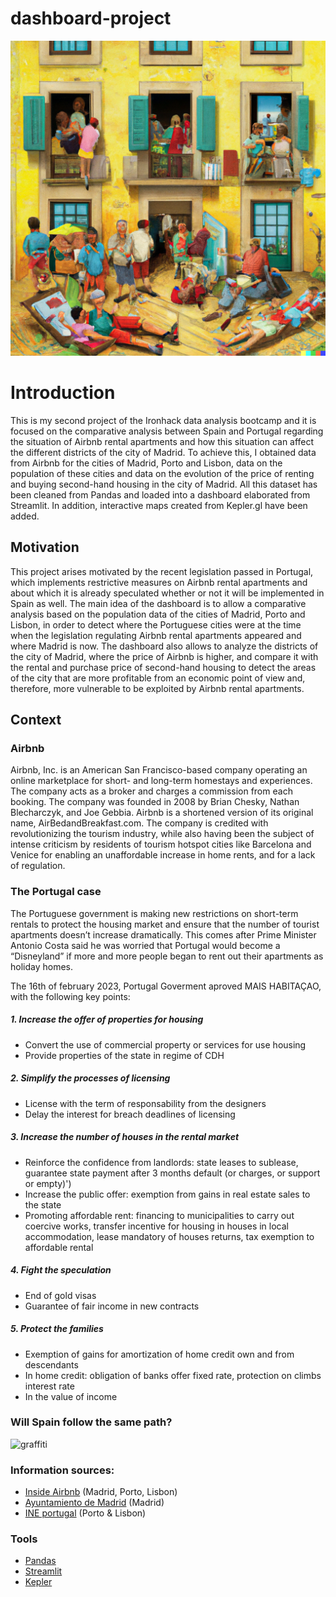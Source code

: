 # dashboard-project

![tourist dictatorship?](/streamlit/images/cover2.png)

# Introduction

This is my second project of the Ironhack data analysis bootcamp and it is focused on the comparative analysis between Spain and Portugal regarding the situation of Airbnb rental apartments and how this situation can affect the different districts of the city of Madrid. To achieve this, I obtained data from Airbnb for the cities of Madrid, Porto and Lisbon, data on the population of these cities and data on the evolution of the price of renting and buying second-hand housing in the city of Madrid. All this dataset has been cleaned from Pandas and loaded into a dashboard elaborated from Streamlit. In addition, interactive maps created from Kepler.gl have been added.

## Motivation

This project arises motivated by the recent legislation passed in Portugal, which implements restrictive measures on Airbnb rental apartments and about which it is already speculated whether or not it will be implemented in Spain as well. The main idea of the dashboard is to allow a comparative analysis based on the population data of the cities of Madrid, Porto and Lisbon, in order to detect where the Portuguese cities were at the time when the legislation regulating Airbnb rental apartments appeared and where Madrid is now. The dashboard also allows to analyze the districts of the city of Madrid, where the price of Airbnb is higher, and compare it with the rental and purchase price of second-hand housing to detect the areas of the city that are more profitable from an economic point of view and, therefore, more vulnerable to be exploited by Airbnb rental apartments.

## Context

### Airbnb

Airbnb, Inc. is an American San Francisco-based company operating an online marketplace for short- and long-term homestays and experiences. The company acts as a broker and charges a commission from each booking. The company was founded in 2008 by Brian Chesky, Nathan Blecharczyk, and Joe Gebbia. Airbnb is a shortened version of its original name, AirBedandBreakfast.com. The company is credited with revolutionizing the tourism industry, while also having been the subject of intense criticism by residents of tourism hotspot cities like Barcelona and Venice for enabling an unaffordable increase in home rents, and for a lack of regulation.

### The Portugal case

The Portuguese government is making new restrictions on short-term rentals to protect the housing market and ensure that the number of tourist apartments doesn’t increase dramatically. This comes after Prime Minister Antonio Costa said he was worried that Portugal would become a “Disneyland” if more and more people began to rent out their apartments as holiday homes.

The 16th of february 2023, Portugal Goverment aproved MAIS HABITAÇAO, with the following key points:

##### 1. Increase the offer of properties for housing
- Convert the use of commercial property or services for use housing
- Provide properties of the state in regime of CDH
##### 2. Simplify the processes of licensing
- License with the term of responsability from the designers
- Delay the interest for breach deadlines of licensing
##### 3. Increase the number of houses in the rental market
- Reinforce the confidence from landlords: state leases to sublease, guarantee state payment after 3 months default (or charges, or support or empty)')
- Increase the public offer: exemption from gains in real estate sales to the state
- Promoting affordable rent: financing to municipalities to carry out coercive works, transfer incentive for housing in houses in local accommodation, lease mandatory of houses returns, tax exemption to affordable rental
##### 4. Fight the speculation
- End of gold visas
- Guarantee of fair income in new contracts
##### 5. Protect the families
- Exemption of gains for amortization of home credit own and from descendants
- In home credit: obligation of banks offer fixed rate, protection on climbs interest rate
- In the value of income

### Will Spain follow the same path?
![graffiti](/streamlit/images/graffiti.png)


### Information sources:
- [Inside Airbnb](http://insideairbnb.com/get-the-data/) (Madrid, Porto, Lisbon)
- [Ayuntamiento de Madrid](https://www.madrid.es/portales/munimadrid/es/Inicio/El-Ayuntamiento/Estadistica/Distritos-en-cifras/?vgnextfmt=default&vgnextchannel=27002d05cb71b310VgnVCM1000000b205a0aRCRD) (Madrid)
- [INE portugal](https://censos.ine.pt/xportal/xmain?xpgid=censos21_main&xpid=CENSOS21&xlang=pt) (Porto & Lisbon)

### Tools
- [Pandas](https://pandas.pydata.org/)
- [Streamlit](https://docs.streamlit.io/)
- [Kepler](https://kepler.gl/)